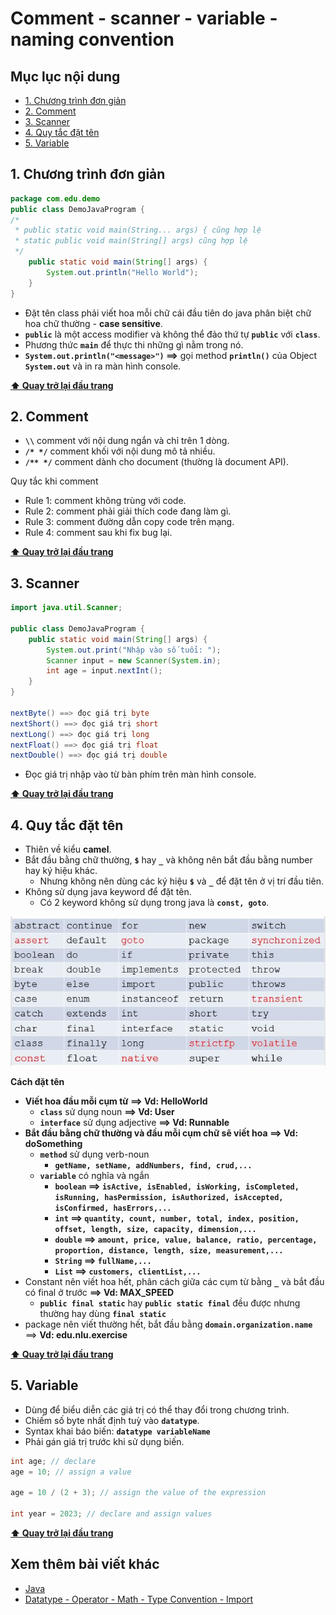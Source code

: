 # Comment - scanner - variable - naming convention

## Mục lục nội dung

- [1. Chương trình đơn giản](#1-chương-trình-đơn-giản)
- [2. Comment](#2-comment)
- [3. Scanner](#3-scanner)
- [4. Quy tắc đặt tên](#4-quy-tắc-đặt-tên)
- [5. Variable](#5-variable)

## 1. Chương trình đơn giản

```java
package com.edu.demo
public class DemoJavaProgram {
/*
 * public static void main(String... args) { cũng hợp lệ
 * static public void main(String[] args) cũng hợp lệ
 */
    public static void main(String[] args) {
        System.out.println("Hello World");
    }
}
```

- Đặt tên class phải viết hoa mỗi chữ cái đầu tiên do java phân biệt chữ hoa chữ thường - **case sensitive**.
- **`public`** là một access modifier và không thể đảo thứ tự **`public`** với **`class`**.
- Phương thức **`main`** để thực thi những gì nằm trong nó.
- **`System.out.println("<message>")` ==>** gọi method **`println()`** của Object **`System.out`** và in ra màn hình console.

**[⬆ Quay trở lại đầu trang](#mục-lục-nội-dung)**

## 2. Comment

- **`\\`** comment với nội dung ngắn và chỉ trên 1 dòng.
- **`/* */`** comment khối với nội dung mô tả nhiều.
- **`/** */`** comment dành cho document (thường là document API).

Quy tắc khi comment

- Rule 1: comment không trùng với code.
- Rule 2: comment phải giải thích code đang làm gì.
- Rule 3: comment đường dẫn copy code trên mạng.
- Rule 4: comment sau khi fix bug lại.

**[⬆ Quay trở lại đầu trang](#mục-lục-nội-dung)**

## 3. Scanner

```java
import java.util.Scanner;

public class DemoJavaProgram {
    public static void main(String[] args) {
        System.out.print("Nhập vào số tuổi: ");
        Scanner input = new Scanner(System.in);
        int age = input.nextInt();
    }
}

nextByte() ==> đọc giá trị byte
nextShort() ==> đọc giá trị short
nextLong() ==> đọc giá trị long
nextFloat() ==> đọc giá trị float
nextDouble() ==> đọc giá trị double
```

- Đọc giá trị nhập vào từ bàn phím trên màn hình console.

**[⬆ Quay trở lại đầu trang](#mục-lục-nội-dung)**

## 4. Quy tắc đặt tên

- Thiên về kiểu **camel**.
- Bắt đầu bằng chữ thường, **`$`** hay **`_`** và không nên bắt đầu bằng number hay ký hiệu khác.
  - Nhưng không nên dùng các ký hiệu **`$`** và **`_`** để đặt tên ở vị trí đầu tiên.
- Không sử dụng java keyword để đặt tên.
  - Có 2 keyword không sử dụng trong java là **`const, goto`**.

![keyword in java](/assets/keyword.jpg)

**Cách đặt tên**

- **Viết hoa đầu mỗi cụm từ ==> Vd: HelloWorld**
  - **`class`** sử dụng noun **==> Vd: User**
  - **`interface`** sử dụng adjective **==> Vd: Runnable**
- **Bắt đầu bằng chữ thường và đầu mỗi cụm chữ sẽ viết hoa ==> Vd: doSomething**
  - **`method`** sử dụng verb-noun
    - **`getName, setName, addNumbers, find, crud,...`**
  - **`variable`** có nghĩa và ngắn
    - **`boolean` ==> `isActive, isEnabled, isWorking, isCompleted, isRunning, hasPermission, isAuthorized, isAccepted, isConfirmed, hasErrors,...`**
    - **`int` ==> `quantity, count, number, total, index, position, offset, length, size, capacity, dimension,...`**
    - **`double` ==> `amount, price, value, balance, ratio, percentage, proportion, distance, length, size, measurement,...`**
    - **`String` ==> `fullName,...`**
    - **`List` ==> `customers, clientList,...`**
- Constant nên viết hoa hết, phân cách giữa các cụm từ bằng **`_`** và bắt đầu có final ở trước **==> Vd: MAX_SPEED**
  - **`public final static`** hay **`public static final`** đều được nhưng thường hay dùng **`final static`**
- package nên viết thường hết, bắt đầu bằng **`domain.organization.name`** ==> **Vd: edu.nlu.exercise**

**[⬆ Quay trở lại đầu trang](#mục-lục-nội-dung)**

## 5. Variable

- Dùng để biểu diễn các giá trị có thể thay đổi trong chương trình.
- Chiếm số byte nhất định tuỳ vào **`datatype`**.
- Syntax khai báo biến: **`datatype variableName`**
- Phải gán giá trị trước khi sử dụng biến.

```java
int age; // declare
age = 10; // assign a value

age = 10 / (2 + 3); // assign the value of the expression

int year = 2023; // declare and assign values
```

**[⬆ Quay trở lại đầu trang](#mục-lục-nội-dung)**

## Xem thêm bài viết khác

- [Java](day3.md)
- [Datatype - Operator - Math - Type Convention - Import](day5.md)
